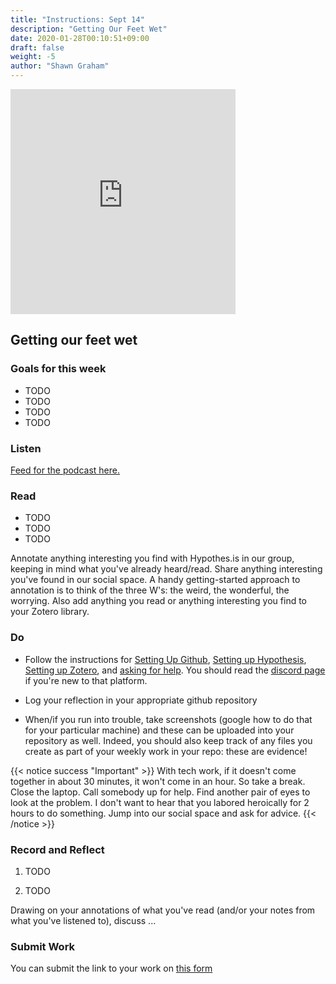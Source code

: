 ```yaml
---
title: "Instructions: Sept 14"
description: "Getting Our Feet Wet"
date: 2020-01-28T00:10:51+09:00
draft: false
weight: -5
author: "Shawn Graham"
---
```

<iframe id="vp1EK0HF" title="Video Player" width="360" height="360" frameborder="0" src="https://s3.amazonaws.com/embed.animoto.com/play.html?w=swf/production/vp1&e=1594146900&f=EK0HFIGhm5BwIwKCLfQj2Q&d=0&m=p&r=360x360+480x480+720x720&volume=100&start_res=720x720&i=m&asset_domain=s3-p.animoto.com&animoto_domain=animoto.com&options=" allowfullscreen></iframe>

## Getting our feet wet

### Goals for this week

- TODO
- TODO
- TODO
- TODO


### Listen

[Feed for the podcast here.]()



### Read

+ TODO
+ TODO
+ TODO

Annotate anything interesting you find with Hypothes.is in our group, keeping in mind what you've already heard/read. Share anything interesting you've found in our social space. A handy getting-started approach to annotation is to think of the three W's: the weird, the wonderful, the worrying. Also add anything you read or anything interesting you find to your Zotero library.


### Do

- Follow the instructions for [Setting Up Github](/week/1/github), [Setting up Hypothesis](/week/1/hypothesis), [Setting up Zotero](/week/1/zotero), and [asking for help](/week/1/help). You should read the [discord page](/week/1/discord) if you're new to that platform.
- Log your reflection in your appropriate github repository

- When/if you run into trouble, take screenshots (google how to do that for your particular machine) and these can be uploaded into your repository as well. Indeed, you should also keep track of any files you create as part of your weekly work in your repo: these are evidence!

{{< notice success "Important" >}} With tech work, if it doesn't come together in about 30 minutes, it won't come in an hour. So take a break. Close the laptop. Call somebody up for help. Find another pair of eyes to look at the problem. I don't want to hear that you labored heroically for 2 hours to do something. Jump into our social space and ask for advice.
{{< /notice >}}

### Record and Reflect

1. TODO

2. TODO

Drawing on your annotations of what you've read (and/or your notes from what you've listened to), discuss ...

### Submit Work

You can submit the link to your work on [this form](#)
